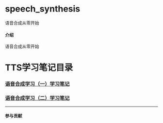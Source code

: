# speech_synthesis
语音合成从零开始
#### 介绍
语音合成从零开始

# **TTS学习笔记目录** #
### [语音合成学习（一）学习笔记](https://github.com/alin995/speech_synthesis/blob/main/TTS语音合成学习（一）学习笔记.md) ###
### [语音合成学习（二）学习笔记](https://github.com/alin995/speech_synthesis/blob/main/TTS%E5%AD%A6%E4%B9%A0%E7%AC%94%E8%AE%B0/%E8%AF%AD%E9%9F%B3%E5%90%88%E6%88%90%E5%AD%A6%E4%B9%A0%EF%BC%88%E4%B8%80%EF%BC%89%E5%AD%A6%E4%B9%A0%E7%AC%94%E8%AE%B0.md) ###





***

#### 参与贡献
